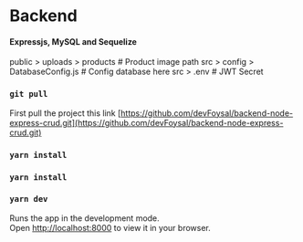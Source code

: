# Backend
#### Expressjs, MySQL and Sequelize

public > uploads > products             # Product image path
src > config > DatabaseConfig.js        # Config database here
src > .env                              # JWT Secret

### `git pull`

First pull the project this link [https://github.com/devFoysal/backend-node-express-crud.git](https://github.com/devFoysal/backend-node-express-crud.git)

### `yarn install`

### `yarn install`

### `yarn dev`
Runs the app in the development mode.\
Open [http://localhost:8000](http://localhost:8000) to view it in your browser.